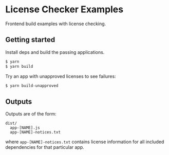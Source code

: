 License Checker Examples
========================

Frontend build examples with license checking.

## Getting started

Install deps and build the passing applications.

```sh
$ yarn
$ yarn build
```

Try an app with unapproved licenses to see failures:

```sh
$ yarn build-unapproved
```

## Outputs

Outputs are of the form:

```
dist/
  app-[NAME].js
  app-[NAME]-notices.txt
```

where `app-[NAME]-notices.txt` contains license information for all included dependencies for that particular app.
